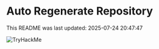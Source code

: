 # Auto Regenerate Repository

This README was last updated: 2025-07-24 20:47:47

 ![TryHackMe](https://tryhackme.com/badge/533634)